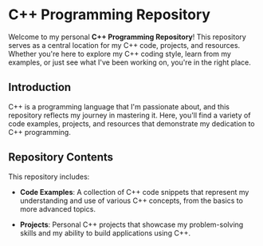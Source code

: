 # C++ Programming Repository

Welcome to my personal **C++ Programming Repository**! This repository serves as a central location for my C++ code, projects, and resources. Whether you're here to explore my C++ coding style, learn from my examples, or just see what I've been working on, you're in the right place.

## Introduction

C++ is a programming language that I'm passionate about, and this repository reflects my journey in mastering it. Here, you'll find a variety of code examples, projects, and resources that demonstrate my dedication to C++ programming.

## Repository Contents

This repository includes:

- **Code Examples**: A collection of C++ code snippets that represent my understanding and use of various C++ concepts, from the basics to more advanced topics.

- **Projects**: Personal C++ projects that showcase my problem-solving skills and my ability to build applications using C++.

